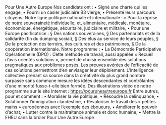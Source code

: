 Pour Une Autre Europe  Nos candidats ont : • Signé une charte qui les engage,  • Fourni un casier judiciaire B3 vierge, • Présenté leurs parcours citoyens.  Notre ligne politique nationale et internationale : • Pour la reprise de notre souveraineté individuelle, et, alimentaire, médicale, monétaire, économique, énergétique, sécuritaire, judiciaire et militaire, • Pour une Europe pacificatrice :  § Des nations souveraines, § Des partenariats et de la solidarité (fin du dumping social), § Des élus au service de leurs peuples, § De la protection des terroirs, des cultures et des patrimoines, § De la coopération internationale.  Notre programme :  • La Démocratie Participative Opérationnelle (DPO) :  Cette méthode de travail, aussi appelée « Recueil d’avis orientés solutions », permet de choisir ensemble des solutions pragmatiques aux problèmes posés. Les preuves avérées de l’efficacité de ces solutions permettront d’en envisager leur déploiement. L’intelligence collective prenant sa source dans la créativité du plus grand nombre surpasse sans commune mesure les idées descendantes et contrôlantes d’une minorité fusse-t-elle bien formée.    Des illustrations vidéo de notre programme sur le site internet : https://pouruneautreeurope.fr  Entre autres, pour et comment : • Moraliser la vie politique, • Résoudre la délinquance, • Solutionner l’immigration clandestine, • Revaloriser le travail des « petites mains » européennes avec l’exemple des éboueurs, • Améliorer le pouvoir d’achat, • Lutter contre la maltraitance animale et donc humaine, • Mettre la FHEU sans la brûler Pour Une Autre Europe   

